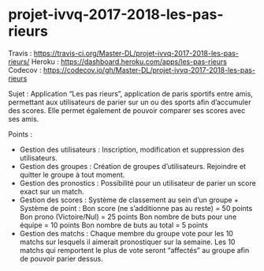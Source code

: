 # projet-ivvq-2017-2018-les-pas-rieurs

Travis : https://travis-ci.org/Master-DL/projet-ivvq-2017-2018-les-pas-rieurs/ 
Heroku : https://dashboard.heroku.com/apps/les-pas-rieurs 
Codecov : https://codecov.io/gh/Master-DL/projet-ivvq-2017-2018-les-pas-rieurs

Sujet : Application “Les pas rieurs”, application de paris sportifs entre amis, permettant aux utilisateurs de parier sur un ou des sports afin d’accumuler des scores. Elle permet également de pouvoir comparer ses scores avec ses amis.

Points : 
- Gestion des utilisateurs : Inscription, modification et suppression des utilisateurs. 
- Gestion des groupes : Création de groupes d’utilisateurs. Rejoindre et quitter le groupe à tout moment.
- Gestion des pronostics : Possibilité pour un utilisateur de parier un score exact sur un match.
- Gestion des scores : Système de classement au sein d’un groupe + Système de point :
		Bon score (ne s’additionne pas au reste) = 50 points
		Bon prono (Victoire/Nul) = 25 points
		Bon nombre de buts pour une équipe = 10 points
		Bon nombre de buts au total = 5 points
- Gestion des matchs : Chaque membre du groupe vote pour les 10 matchs sur lesquels il aimerait pronostiquer sur la semaine. Les 10 matchs qui remportent le plus de vote seront “affectés” au groupe afin de pouvoir parier dessus.

